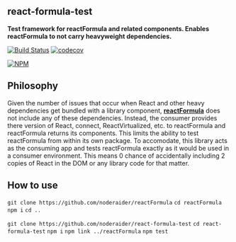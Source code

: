 ## react-formula-test

**Test framework for reactFormula and related components. Enables reactFormula to not carry heavyweight dependencies.**

[![Build Status](https://travis-ci.org/noderaider/react-formula-test.svg?branch=master)](https://travis-ci.org/noderaider/react-formula-test)
[![codecov](https://codecov.io/gh/noderaider/react-formula-test/branch/master/graph/badge.svg)](https://codecov.io/gh/noderaider/react-formula-test)

[![NPM](https://nodei.co/npm/reactFormula.png?stars=true&downloads=true)](https://nodei.co/npm/reactFormula/)

## Philosophy

Given the number of issues that occur when React and other heavy dependencies get bundled with a library component, **[reactFormula](https://github.com/noderaider/reactFormula)** does not include any of these dependencies. Instead, the consumer provides there version of React, connect, ReactVirtualized, etc. to reactFormula and reactFormula returns its components. This limits the ability to test reactFormula from within its own package. To accomodate, this library acts as the consuming app and tests reactFormula exactly as it would be used in a consumer environment. This means 0 chance of accidentally including 2 copies of React in the DOM or any library code for that matter.

## How to use

`git clone https://github.com/noderaider/reactFormula`
`cd reactFormula`
`npm i`
`cd ..`

`git clone https://github.com/noderaider/react-formula-test`
`cd react-formula-test`
`npm i`
`npm link ../reactFormula`
`npm test`
